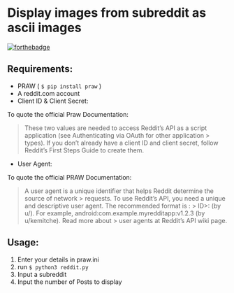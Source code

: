 # Display images from subreddit as ascii images

[![forthebadge](https://forthebadge.com/images/badges/powered-by-electricity.svg)](http://forthebadge.com/)

## Requirements:
- PRAW ( `$ pip install praw` )
- A reddit.com account
- Client ID & Client Secret:

To quote the official Praw Documentation:
> These two values are needed to access Reddit’s API as a script application (see Authenticating via OAuth for other application   > types). If you don’t already have a client ID and client secret, follow Reddit’s First Steps Guide to create them.
- User Agent:

To quote the official PRAW Documentation:
> A user agent is a unique identifier that helps Reddit determine the source of network > requests. To use Reddit’s API, you need a unique and descriptive user agent. The recommended format is <platform>:<app       >   > ID>:<version string> (by u/<Reddit username>). For example, android:com.example.myredditapp:v1.2.3 (by u/kemitche). Read more about > user agents at Reddit’s API wiki page.

## Usage:
1. Enter your details in praw.ini
2. run `$ python3 reddit.py`
3. Input a subreddit
4. Input the number of Posts to display
